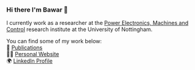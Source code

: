 ### Hi there I'm Bawar 👋

I currently work as a researcher at the [Power Electronics, Machines and Control](https://www.nottingham.ac.uk/research/groups/pemc/home.aspx) research institute at the University of Nottingham.

You can find some of my work below:  
📜 [Publications](https://scholar.google.com/citations?user=hE_ZcYwAAAAJ)  
🧔🏻 [Personal Website](https://www.bawar.co.uk/)  
🌍 [LinkedIn Profile](https://www.linkedin.com/in/bawar-jalal/)  
